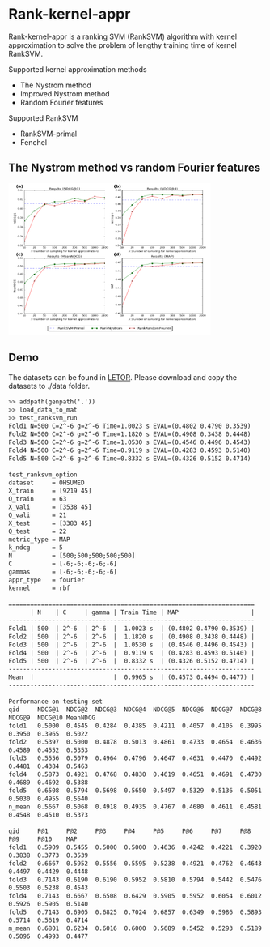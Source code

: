Rank-kernel-appr
===========================

Rank-kernel-appr is a ranking SVM (RankSVM) algorithm with kernel approximation to solve the problem of lengthy training time of kernel RankSVM.

Supported kernel approximation methods
- The Nystrom method
- Improved Nystrom method
- Random Fourier features

Supported RankSVM
- RankSVM-primal
- Fenchel

## The Nystrom method vs random Fourier features

<img src="https://github.com/KaenChan/rank-kernel-appr/blob/master/test/ncomponets-map-all.png" height="300" width="400" >

## Demo

The datasets can be found in [LETOR](http://research.microsoft.com/en-us/um/beijing/projects/letor).
Please download and copy the datasets to ./data folder.


```
>> addpath(genpath('.'))
>> load_data_to_mat
>> test_ranksvm_run
Fold1 N=500 C=2^-6 g=2^-6 Time=1.0023 s EVAL=(0.4802 0.4790 0.3539)
Fold2 N=500 C=2^-6 g=2^-6 Time=1.1820 s EVAL=(0.4908 0.3438 0.4448)
Fold3 N=500 C=2^-6 g=2^-6 Time=1.0530 s EVAL=(0.4546 0.4496 0.4543)
Fold4 N=500 C=2^-6 g=2^-6 Time=0.9119 s EVAL=(0.4283 0.4593 0.5140)
Fold5 N=500 C=2^-6 g=2^-6 Time=0.8332 s EVAL=(0.4326 0.5152 0.4714)

test_ranksvm_option
dataset     = OHSUMED
X_train     = [9219 45]
Q_train     = 63
X_vali      = [3538 45]
Q_vali      = 21
X_test      = [3383 45]
Q_test      = 22
metric_type = MAP
k_ndcg      = 5
N           = [500;500;500;500;500]
C           = [-6;-6;-6;-6;-6]
gammas      = [-6;-6;-6;-6;-6]
appr_type   = fourier
kernel      = rbf

====================================================================
      | N    | C     | gamma | Train Time | MAP                    |
--------------------------------------------------------------------
Fold1 | 500  | 2^-6  | 2^-6  |  1.0023 s  | (0.4802 0.4790 0.3539) |
Fold2 | 500  | 2^-6  | 2^-6  |  1.1820 s  | (0.4908 0.3438 0.4448) |
Fold3 | 500  | 2^-6  | 2^-6  |  1.0530 s  | (0.4546 0.4496 0.4543) |
Fold4 | 500  | 2^-6  | 2^-6  |  0.9119 s  | (0.4283 0.4593 0.5140) |
Fold5 | 500  | 2^-6  | 2^-6  |  0.8332 s  | (0.4326 0.5152 0.4714) |
--------------------------------------------------------------------
Mean  |                      |  0.9965 s  | (0.4573 0.4494 0.4477) |
--------------------------------------------------------------------
 
Performance on testing set
qid     NDCG@1  NDCG@2  NDCG@3  NDCG@4  NDCG@5  NDCG@6  NDCG@7  NDCG@8  NDCG@9  NDCG@10 MeanNDCG 
fold1   0.5000  0.4545  0.4284  0.4385  0.4211  0.4057  0.4105  0.3995  0.3950  0.3965  0.5022 
fold2   0.5397  0.5000  0.4878  0.5013  0.4861  0.4733  0.4654  0.4636  0.4589  0.4552  0.5353 
fold3   0.5556  0.5079  0.4964  0.4796  0.4647  0.4631  0.4470  0.4492  0.4481  0.4384  0.5463 
fold4   0.5873  0.4921  0.4768  0.4830  0.4619  0.4651  0.4691  0.4730  0.4689  0.4692  0.5388 
fold5   0.6508  0.5794  0.5698  0.5650  0.5497  0.5329  0.5136  0.5051  0.5030  0.4955  0.5640 
n_mean  0.5667  0.5068  0.4918  0.4935  0.4767  0.4680  0.4611  0.4581  0.4548  0.4510  0.5373 
 
qid     P@1     P@2     P@3     P@4     P@5     P@6     P@7     P@8     P@9     P@10    MAP 
fold1   0.5909  0.5455  0.5000  0.5000  0.4636  0.4242  0.4221  0.3920  0.3838  0.3773  0.3539 
fold2   0.6667  0.5952  0.5556  0.5595  0.5238  0.4921  0.4762  0.4643  0.4497  0.4429  0.4448 
fold3   0.7143  0.6190  0.6190  0.5952  0.5810  0.5794  0.5442  0.5476  0.5503  0.5238  0.4543 
fold4   0.7143  0.6667  0.6508  0.6429  0.5905  0.5952  0.6054  0.6012  0.5926  0.5905  0.5140 
fold5   0.7143  0.6905  0.6825  0.7024  0.6857  0.6349  0.5986  0.5893  0.5714  0.5619  0.4714 
m_mean  0.6801  0.6234  0.6016  0.6000  0.5689  0.5452  0.5293  0.5189  0.5096  0.4993  0.4477 
```
